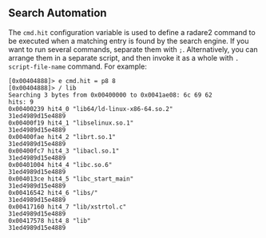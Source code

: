 ## Search Automation

The `cmd.hit` configuration variable is used to define a radare2 command to be executed when a matching entry is found by the search engine. If you want to run several commands, separate them with `;`. Alternatively, you can arrange them in a separate script, and then invoke it as a whole with `. script-file-name` command.
For example:
```
[0x00404888]> e cmd.hit = p8 8
[0x00404888]> / lib
Searching 3 bytes from 0x00400000 to 0x0041ae08: 6c 69 62
hits: 9
0x00400239 hit4_0 "lib64/ld-linux-x86-64.so.2"
31ed4989d15e4889
0x00400f19 hit4_1 "libselinux.so.1"
31ed4989d15e4889
0x00400fae hit4_2 "librt.so.1"
31ed4989d15e4889
0x00400fc7 hit4_3 "libacl.so.1"
31ed4989d15e4889
0x00401004 hit4_4 "libc.so.6"
31ed4989d15e4889
0x004013ce hit4_5 "libc_start_main"
31ed4989d15e4889
0x00416542 hit4_6 "libs/"
31ed4989d15e4889
0x00417160 hit4_7 "lib/xstrtol.c"
31ed4989d15e4889
0x00417578 hit4_8 "lib"
31ed4989d15e4889
```
